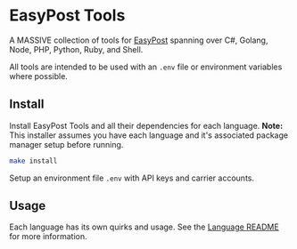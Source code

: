 # EasyPost Tools

A MASSIVE collection of tools for [EasyPost](https://www.easypost.com/docs/api/) spanning over C#, Golang, Node, PHP, Python, Ruby, and Shell.

All tools are intended to be used with an `.env` file or environment variables where possible.

## Install

Install EasyPost Tools and all their dependencies for each language. **Note:** This installer assumes you have each language and it's associated package manager setup before running.

```bash
make install
```

Setup an environment file `.env` with API keys and carrier accounts.

## Usage

Each language has its own quirks and usage. See the [Language README](src/README.md) for more information.
